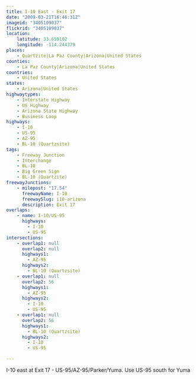 ```yaml
---
title: I-10 East - Exit 17
date: "2009-03-21T16:46:31Z"
imageid: "3405109037"
flickrid: "3405109037"
location:
    latitude: 33.659102
    longitude: -114.244379
places:
    - Quartzite|La Paz County|Arizona|United States
counties:
    - La Paz County|Arizona|United States
countries:
    - United States
states:
    - Arizona|United States
highwaytypes:
    - Interstate Highway
    - US Highway
    - Arizona State Highway
    - Business Loop
highways:
    - I-10
    - US-95
    - AZ-95
    - BL-10 (Quartzsite)
tags:
    - Freeway Junction
    - Interchange
    - BL-10
    - Big Green Sign
    - BL-10 (Quartzite)
freewayJunctions:
    - milepost: "17.54"
      freewayName: I-10
      freewaySlug: i10-arizona
      description: Exit 17
overlaps:
    - name: I-10/US-95
      highways:
        - I-10
        - US-95
intersections:
    - overlap1: null
      overlap2: null
      highways1:
        - AZ-95
      highways2:
        - BL-10 (Quartzsite)
    - overlap1: null
      overlap2: 56
      highways1:
        - AZ-95
      highways2:
        - I-10
        - US-95
    - overlap1: null
      overlap2: 56
      highways1:
        - BL-10 (Quartzsite)
      highways2:
        - I-10
        - US-95

---
```

I-10 east at Exit 17 - US-95/AZ-95/Parker/Yuma. Use US-95 south for Yuma
